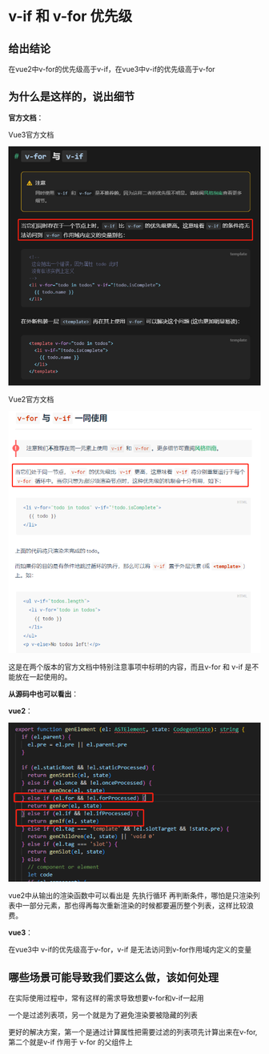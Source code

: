# v-if 和 v-for 优先级

## 给出结论

在vue2中v-for的优先级高于v-if，在vue3中v-if的优先级高于v-for

## 为什么是这样的，说出细节

**官方文档**：

Vue3官方文档

![v-for](./assets/v-for/1.png)

Vue2官方文档

![v-for](./assets/v-for/2.png)

这是在两个版本的官方文档中特别注意事项中标明的内容，而且v-for 和  v-if 是不能放在一起使用的。

**从源码中也可以看出**：

**vue2**：

![v-for](./assets/v-for/3.png)

vue2中从输出的渲染函数中可以看出是 先执行循环 再判断条件，哪怕是只渲染列表中一部分元素，那也得再每次重新渲染的时候都要遍历整个列表，这样比较浪费。

**vue3**：

在vue3中 v-if的优先级高于v-for，v-if 是无法访问到v-for作用域内定义的变量

## 哪些场景可能导致我们要这么做，该如何处理

在实际使用过程中，常有这样的需求导致想要v-for和v-if一起用

一个是过滤列表项，另一个就是为了避免渲染要被隐藏的列表

更好的解决方案，第一个是通过计算属性把需要过滤的列表项先计算出来在v-for, 第二个就是v-if 作用于 v-for 的父组件上
